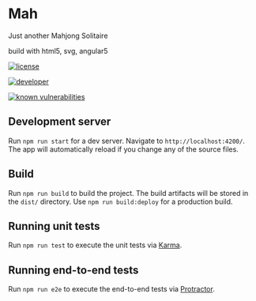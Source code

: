# Mah

Just another Mahjong Solitaire

build with html5, svg, angular5 

[![license](https://img.shields.io/github/license/ffalt/mah.svg)](http://opensource.org/licenses/MIT)

[![developer](https://img.shields.io/badge/developer-awesome-brightgreen.svg)](https://github.com/ffalt/mah)

[![known vulnerabilities](https://snyk.io/test/github/ffalt/mah/badge.svg)](https://snyk.io/test/github/ffalt/mah)

## Development server

Run `npm run start` for a dev server. Navigate to `http://localhost:4200/`. The app will automatically reload if you change any of the source files.

## Build

Run `npm run build` to build the project. The build artifacts will be stored in the `dist/` directory. Use `npm run build:deploy` for a production build.

## Running unit tests

Run `npm run test` to execute the unit tests via [Karma](https://karma-runner.github.io).

## Running end-to-end tests

Run `npm run e2e` to execute the end-to-end tests via [Protractor](http://www.protractortest.org/).
